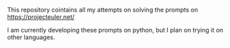 This repository cointains all my attempts on solving the prompts on https://projecteuler.net/

I am currently developing these prompts on python, but I plan on trying it on other languages.